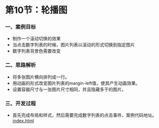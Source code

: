 # 第10节：轮播图

### 一、案例目标

* 制作一个滚动切换的效果
* 当点击数字列表的时候，图片列表以滚动的形式切换到指定图片
* 数字列表背景色需要改变

### 二、思路解析

* 将多张图片横向排列成一行。
* 用动画的形式改变图片列表的margin-left值，使其产生动画效果。
* 设置容器尺寸与一张图片尺寸相同，并且隐藏多于的图片。


### 三、开发过程

* 首先完成布局和样式，然后需要完成数字列表的点击事件，案例代码地址。[index.html](https://github.com/xiaozhoulee/xiaozhou-examples/blob/master/03-jQuery/%E7%AC%AC10%E8%8A%82%EF%BC%9A%E8%BD%AE%E6%92%AD%E5%9B%BE/index.html)
